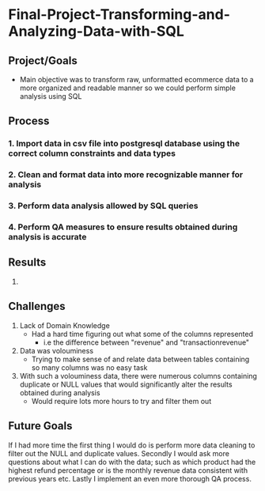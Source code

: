 # Final-Project-Transforming-and-Analyzing-Data-with-SQL

## Project/Goals
- Main objective was to transform raw, unformatted ecommerce data to a more organized and readable manner so we could perform simple analysis using SQL

## Process
### 1. Import data in csv file into postgresql database using the correct column constraints and data types
### 2. Clean and format data into more recognizable manner for analysis
### 3. Perform data analysis allowed by SQL queries
### 4. Perform QA measures to ensure results obtained during analysis is accurate

## Results
1. 

## Challenges 
1. Lack of Domain Knowledge
    - Had a hard time figuring out what some of the columns represented
        - i.e the difference between "revenue" and "transactionrevenue"
2. Data was volouminess 
    - Trying to make sense of and relate data between tables containing so many columns was no easy task
3. With such a volouminess data, there were numerous columns containing duplicate or NULL values that would significantly alter the results obtained during analysis
    - Would require lots more hours to try and filter them out
    

## Future Goals
If I had more time the first thing I would do is perform more data cleaning to filter out the NULL and duplicate values. Secondly I would ask more questions about what I can do with the data; such as which product had the highest refund percentage or is the monthly revenue data consistent with previous years etc. Lastly I implement an even more thorough QA process.
